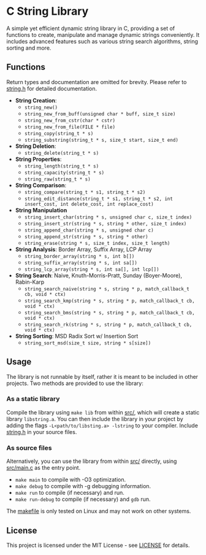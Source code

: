 # C String Library

A simple yet efficient dynamic string library in C, providing a set of functions to create, manipulate and manage dynamic strings conveniently. It includes advanced features such as various string search algorithms, string sorting and more.

## Functions

Return types and documentation are omitted for brevity. Please refer to [string.h](src/string.h) for detailed documentation.

- **String Creation**:
  - `string_new()`
  - `string_new_from_buff(unsigned char * buff, size_t size)`
  - `string_new_from_cstr(char * cstr)`
  - `string_new_from_file(FILE * file)`
  - `string_copy(string_t * s)`
  - `string_substring(string_t * s, size_t start, size_t end)`
- **String Deletion**:
  - `string_delete(string_t * s)`
- **String Properties**:
  - `string_length(string_t * s)`
  - `string_capacity(string_t * s)`
  - `string_raw(string_t * s)`
- **String Comparison**:
  - `string_compare(string_t * s1, string_t * s2)`
  - `string_edit_distance(string_t * s1, string_t * s2, int insert_cost, int delete_cost, int replace_cost)`
- **String Manipulation**
  - `string_insert_char(string * s, unsigned char c, size_t index)`
  - `string_insert_str(string * s, string * other, size_t index)`
  - `string_append_char(string * s, unsigned char c)`
  - `string_append_str(string * s, string * other)`
  - `string_erase(string * s, size_t index, size_t length)`
- **String Analysis**: Border Array, Suffix Array, LCP Array
  - `string_border_array(string * s, int b[])`
  - `string_suffix_array(string * s, int sa[])`
  - `string_lcp_array(string * s, int sa[], int lcp[])`
- **String Search**: Naive, Knuth-Morris-Pratt, Sunday (Boyer-Moore), Rabin-Karp
  - `string_search_naive(string * s, string * p, match_callback_t cb, void * ctx)`
  - `string_search_kmp(string * s, string * p, match_callback_t cb, void * ctx)`
  - `string_search_bms(string * s, string * p, match_callback_t cb, void * ctx)`
  - `string_search_rk(string * s, string * p, match_callback_t cb, void * ctx)`
- **String Sorting**: MSD Radix Sort w/ Insertion Sort
  - `string_sort_msd(size_t size, string * s[size])`

## Usage

The library is not runnable by itself, rather it is meant to be included in other projects. Two methods are provided to use the library:

### As a static library

Compile the library using `make lib` from within [src/](src/), which will create a static library `libstring.a`. You can then include the library in your project by adding the flags `-L<path/to/libsting.a> -lstring` to your compiler. Include [string.h](src/string.h) in your source files.

### As source files

Alternatively, you can use the library from within [src/](src/) directly, using [src/main.c](src/main.c) as the entry point.

- `make main` to compile with -O3 optimization.
- `make debug` to compile with -g debugging information.
- `make run` to compile (if necessary) and run.
- `make run-debug` to compile (if necessary) and `gdb` run.

The [makefile](src/makefile) is only tested on Linux and may not work on other systems.

## License

This project is licensed under the MIT License - see [LICENSE](LICENSE) for details.